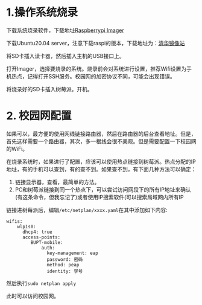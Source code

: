 # 1.操作系统烧录

下载系统烧录软件，下载地址[Raspberrypi Imager](https://www.raspberrypi.org/software/)

下载Ubuntu20.04 server，注意下载raspi的版本，下载地址为：[清华镜像站](https://mirrors.tuna.tsinghua.edu.cn/ubuntu-cdimage/ubuntu/releases/20.04/release/)

将SD卡插入读卡器，然后插入主机的USB接口上。

打开Imager，选择要烧录的系统。烧录前会对系统进行设置，推荐Wifi设置为手机热点，记得打开SSH服务。校园网的加密协议不同，可能会出现错误。

将烧录好的SD卡插入树莓派。开机。

# 2. 校园网配置

如果可以，最方便的使用网线链接路由器，然后在路由器的后台查看地址。但是，首先这样需要一个路由器，其次，多一根线会很不美观。但是需要配置一下校园网的WiFi。

在烧录系统时，如果进行了配置，应该可以使用热点链接到树莓派。热点分配的IP地址，有的手机可以查到，有的查不到。如果查不到，有下面几种方法可以确定：

1. 链接显示器，查看，最简单的方法。
2. PC和树莓派链接到同一个热点下，可以尝试访问网段下的所有IP地址来确认(有这条命令，但我忘记了)或者使用IP搜索软件(可以搜索局域网内所有IP

链接进树莓派后，编辑`/etc/netplan/xxxx.yaml`在其中添加如下内容:

```shell
wifis:
    wlp1s0:
      dhcp4: true
      access-points:
         BUPT-mobile:
             auth:
               key-management: eap
               password: 密码
               method: peap
               identity: 学号
```

然后执行`sudo netplan apply`

此时可以访问校园网。
